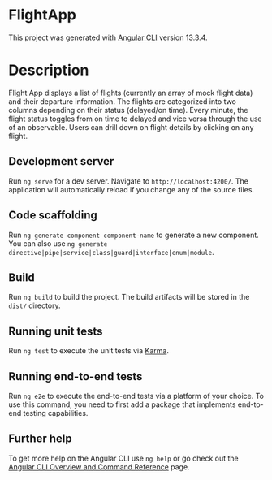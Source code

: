 # FlightApp

This project was generated with [Angular CLI](https://github.com/angular/angular-cli) version 13.3.4.

# Description
Flight App displays a list of flights (currently an array of mock flight data) and their departure information. The flights are categorized into two columns depending on their status (delayed/on time). Every minute, the flight status toggles from on time to delayed and vice versa through the use of an observable. Users can drill down on flight details by clicking on any flight.

## Development server

Run `ng serve` for a dev server. Navigate to `http://localhost:4200/`. The application will automatically reload if you change any of the source files.

## Code scaffolding

Run `ng generate component component-name` to generate a new component. You can also use `ng generate directive|pipe|service|class|guard|interface|enum|module`.

## Build

Run `ng build` to build the project. The build artifacts will be stored in the `dist/` directory.

## Running unit tests

Run `ng test` to execute the unit tests via [Karma](https://karma-runner.github.io).

## Running end-to-end tests

Run `ng e2e` to execute the end-to-end tests via a platform of your choice. To use this command, you need to first add a package that implements end-to-end testing capabilities.

## Further help

To get more help on the Angular CLI use `ng help` or go check out the [Angular CLI Overview and Command Reference](https://angular.io/cli) page.
